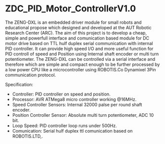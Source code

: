 ZDC_PID_Motor_ControllerV1.0
============================

The ZENG-DXL is an embedded driver module for small robots and educational propose which designed and developed at the AUT Robotic Research Center (ARC). The aim of this project is to develop a cheap, simple and powerfull interface and comunication based module for DC motor drive based on TTL hulf duplex serial communication with internal PID controller. It can provide high speed I/O and more useful function for PID controll of speed and Position using Internal shaft encoder or multi turn potentiometer. The ZENG-DXL can be controlled via a serial interface and therefore which are simple and compact enough to be further processed by a low power CPU like a microcontroller using ROBOTIS.Co Dynamixel 3Pin communication protocol. 

Specification:
  * Controller: PID controller on speed and position.
  * Processor: AVR ATMega8 micro controller working @16MHz.
  * Speed Controller Sensors: Internal 32000 palse per round shaft encoder.
  * Position Controller Sensor: Absolute multi turn potentiometer, ADC 10 bit.
  * Loop Speed: PID controller loop runs under 500Hz.
  * Comunication: Serial hulf duplex ttl comunication based on ROBOTIS.LTD,.
  

